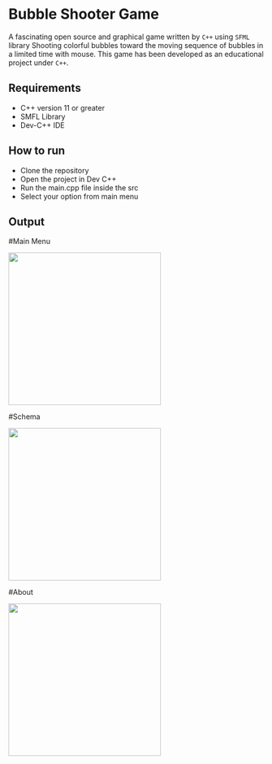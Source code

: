 # Bubble Shooter Game


A fascinating open source and graphical game written by ``C++`` using ``SFML`` library 
Shooting colorful bubbles toward the moving sequence of bubbles in a limited time with mouse. This game has been developed as an educational project under ``C++``.


## Requirements


- C++  version 11 or greater
- SMFL Library
- Dev-C++ IDE


## How to run
* Clone the repository
* Open the project in Dev C++
* Run the main.cpp file inside the src
* Select your option from main menu


## Output


#Main Menu

<img src="https://user-images.githubusercontent.com/47594854/143923476-f27f14f7-2dbf-4e8f-b805-7af2b8d18b3d.png" width="300">

#Schema

<img src="https://user-images.githubusercontent.com/47594854/143923442-dd85b80b-4bea-46f9-87b8-55d19e47c10d.png" width="300">

#About

<img src="https://user-images.githubusercontent.com/47594854/143923206-90746869-f859-4d15-a77b-af4c1652e9a1.png" width="300">
